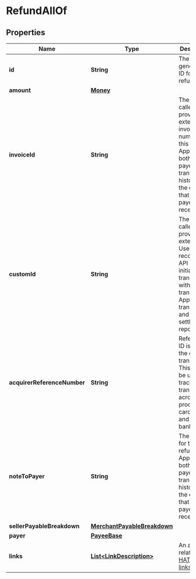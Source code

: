 

# RefundAllOf


## Properties

| Name | Type | Description | Notes |
|------------ | ------------- | ------------- | -------------|
|**id** | **String** | The PayPal-generated ID for the refund. |  [optional] [readonly] |
|**amount** | [**Money**](Money.md) |  |  [optional] |
|**invoiceId** | **String** | The API caller-provided external invoice number for this order. Appears in both the payer&#39;s transaction history and the emails that the payer receives. |  [optional] [readonly] |
|**customId** | **String** | The API caller-provided external ID. Used to reconcile API caller-initiated transactions with PayPal transactions. Appears in transaction and settlement reports. |  [optional] |
|**acquirerReferenceNumber** | **String** | Reference ID issued for the card transaction. This ID can be used to track the transaction across processors, card brands and issuing banks. |  [optional] |
|**noteToPayer** | **String** | The reason for the refund. Appears in both the payer&#39;s transaction history and the emails that the payer receives. |  [optional] [readonly] |
|**sellerPayableBreakdown** | [**MerchantPayableBreakdown**](MerchantPayableBreakdown.md) |  |  [optional] |
|**payer** | [**PayeeBase**](PayeeBase.md) |  |  [optional] |
|**links** | [**List&lt;LinkDescription&gt;**](LinkDescription.md) | An array of related [HATEOAS links](/docs/api/reference/api-responses/#hateoas-links). |  [optional] [readonly] |



